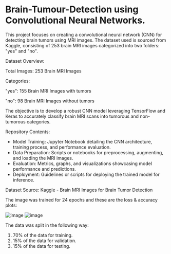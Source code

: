 # Brain-Tumour-Detection using Convolutional Neural Networks.

This project focuses on creating a convolutional neural network (CNN) for detecting brain tumors using MRI images. 
The dataset used is sourced from Kaggle, consisting of 253 brain MRI images categorized into two folders: "yes" and "no".

Dataset Overview:

Total Images: 253 Brain MRI Images

Categories:

"yes": 155 Brain MRI Images with tumors

"no": 98 Brain MRI Images without tumors

The objective is to develop a robust CNN model leveraging TensorFlow and Keras to accurately classify brain MRI scans into tumorous and non-tumorous categories.

Repository Contents:

- Model Training: Jupyter Notebook detailing the CNN architecture, training process, and performance evaluation.
- Data Preparation: Scripts or notebooks for preprocessing, augmenting, and loading the MRI images.
- Evaluation: Metrics, graphs, and visualizations showcasing model performance and predictions.
- Deployment: Guidelines or scripts for deploying the trained model for inference.


Dataset Source: Kaggle - Brain MRI Images for Brain Tumor Detection

The image was trained for 24 epochs and these are the loss & accuracy plots:

![image](https://github.com/paridhigupta24/Brain-Tumour-Detection/assets/110227813/894f24dc-629f-4861-b981-92c2bb49dd1c)
![image](https://github.com/paridhigupta24/Brain-Tumour-Detection/assets/110227813/5b5f5c07-4f1c-4916-bee4-e1765ceeda6f)

The data was split in the following way:

1) 70% of the data for training.
2) 15% of the data for validation.
3) 15% of the data for testing.
